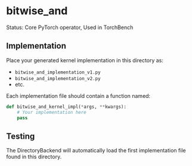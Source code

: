 # bitwise_and

Status: Core PyTorch operator, Used in TorchBench

## Implementation

Place your generated kernel implementation in this directory as:
- `bitwise_and_implementation_v1.py`
- `bitwise_and_implementation_v2.py`
- etc.

Each implementation file should contain a function named:
```python
def bitwise_and_kernel_impl(*args, **kwargs):
    # Your implementation here
    pass
```

## Testing

The DirectoryBackend will automatically load the first implementation file found in this directory.
